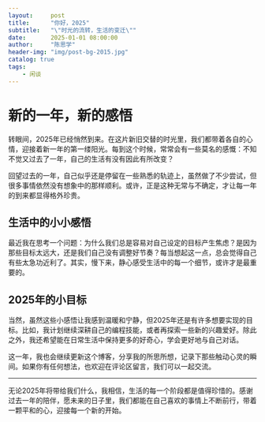 ```yaml
---
layout:     post
title:      "你好，2025"
subtitle:   "\"时光的流转，生活的变迁\""
date:       2025-01-01 08:00:00
author:     "陈思学"
header-img: "img/post-bg-2015.jpg"
catalog: true
tags:
    - 闲谈
---
```


# 新的一年，新的感悟

转眼间，2025年已经悄然到来。在这片新旧交替的时光里，我们都带着各自的心情，迎接着新一年的第一缕阳光。每到这个时候，常常会有一些莫名的感慨：不知不觉又过去了一年，自己的生活有没有因此有所改变？

回望过去的一年，自己似乎还是停留在一些熟悉的轨迹上，虽然做了不少尝试，但很多事情依然没有想象中的那样顺利。或许，正是这种无常与不确定，才让每一年的到来都显得格外珍贵。

## 生活中的小小感悟

最近我在思考一个问题：为什么我们总是容易对自己设定的目标产生焦虑？是因为那些目标太远大，还是我们自己没有调整好节奏？每当想起这一点，总会觉得自己有些太急功近利了。其实，慢下来，静心感受生活中的每一个细节，或许才是最重要的。


## 2025年的小目标

当然，虽然这些小感悟让我感到温暖和宁静，但2025年还是有许多想要实现的目标。比如，我计划继续深耕自己的编程技能，或者再探索一些新的兴趣爱好。除此之外，我还希望能在日常生活中保持更多的好奇心，学会更好地与自己对话。

这一年，我也会继续更新这个博客，分享我的所思所想，记录下那些触动心灵的瞬间。如果你有任何想法，也欢迎在评论区留言，我们可以一起交流。

---

无论2025年将带给我们什么，我相信，生活的每一个阶段都是值得珍惜的。感谢过去一年的陪伴，愿未来的日子里，我们都能在自己喜欢的事情上不断前行，带着一颗平和的心，迎接每一个新的开始。
